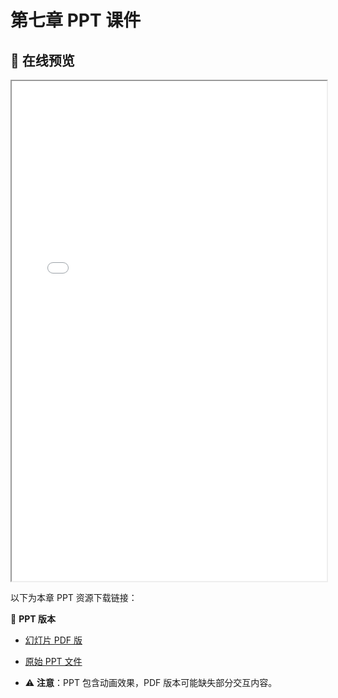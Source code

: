 # 第七章 PPT 课件

## 📒 在线预览
<iframe src="./chapter7/assets/7_无线网络.pdf" width="100%" height="800px"></iframe>

以下为本章 PPT 资源下载链接：

🔽 **PPT 版本**
- [幻灯片 PDF 版](./chapter7/assets/7_无线网络.pdf)
- [原始 PPT 文件](./chapter7/assets/7_无线网络.pptx)

- ⚠️ **注意**：PPT 包含动画效果，PDF 版本可能缺失部分交互内容。
